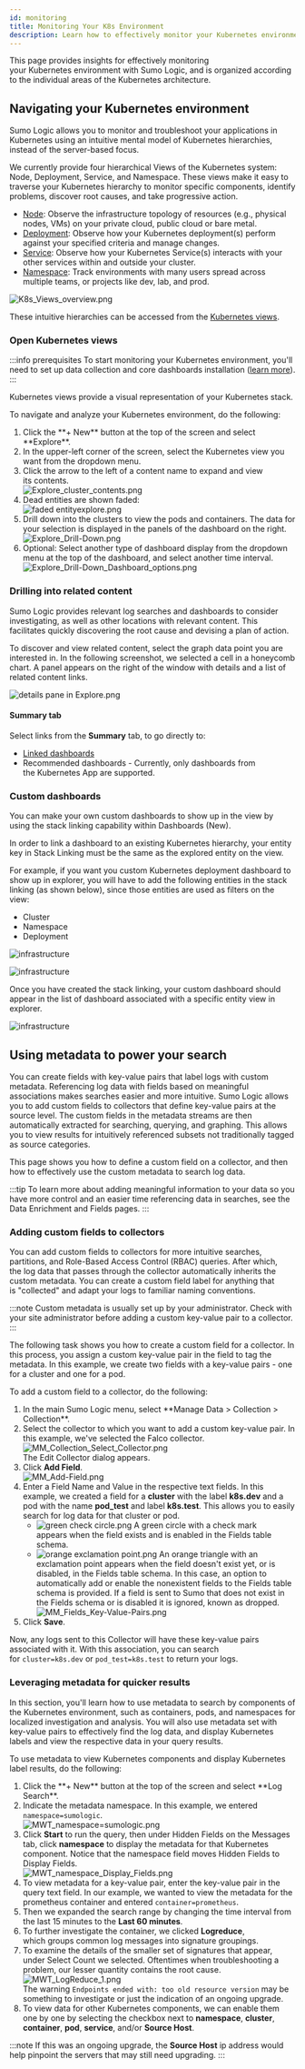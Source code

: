 ```yaml
---
id: monitoring
title: Monitoring Your K8s Environment
description: Learn how to effectively monitor your Kubernetes environment according to the individual areas of the Kubernetes architecture.
---
```


This page provides insights for effectively monitoring your Kubernetes environment with Sumo Logic, and is organized according to the individual areas of the Kubernetes architecture.

## Navigating your Kubernetes environment

Sumo Logic allows you to monitor and troubleshoot your applications in Kubernetes using an intuitive mental model of Kubernetes hierarchies, instead of the server-based focus.

We currently provide four hierarchical Views of the Kubernetes system: Node, Deployment, Service, and Namespace. These views make it easy to traverse your Kubernetes hierarchy to monitor specific components, identify problems, discover root causes, and take progressive action.

* [Node](https://kubernetes.io/docs/concepts/architecture/nodes/): Observe the infrastructure topology of resources (e.g., physical nodes, VMs) on your private cloud, public cloud or bare metal.
* [Deployment](https://kubernetes.io/docs/concepts/workloads/controllers/deployment/): Observe how your Kubernetes deployment(s) perform against your specified criteria and manage changes.
* [Service](https://kubernetes.io/docs/concepts/services-networking/service/): Observe how your Kubernetes Service(s) interacts with your other services within and outside your cluster.
* [Namespace](https://kubernetes.io/docs/concepts/overview/working-with-objects/namespaces): Track environments with many users spread across multiple teams, or projects like dev, lab, and prod.

![K8s_Views_overview.png](/img/kubernetes/K8s_Views_overview.png)

These intuitive hierarchies can be accessed from the [Kubernetes views](/docs/dashboards/explore-view/#kubernetes-views).


### Open Kubernetes views

:::info prerequisites
To start monitoring your Kubernetes environment, you'll need to set up data collection and core dashboards installation ([learn more](/docs/observability/kubernetes/quickstart)).
:::

Kubernetes views provide a visual representation of your Kubernetes stack.

To navigate and analyze your Kubernetes environment, do the following:

1. <!--Kanso [**Classic UI**](/docs/get-started/sumo-logic-ui/). Kanso-->  Click the **+ New** button at the top of the screen and select **Explore**. <!--Kanso <br/>[**New UI**](/docs/get-started/sumo-logic-ui). In the main Sumo Logic menu, select **Observability**, and then under **Infrastructure Monitoring**, select **Kubernetes**. You can also click the **Go To...** menu at the top of the screen and select **Kubernetes**.  Kanso-->
1. In the upper-left corner of the screen, select the Kubernetes view you want from the dropdown menu.
1. Click the arrow to the left of a content name to expand and view its contents.<br/> ![Explore_cluster_contents.png](/img/kubernetes/Explore_cluster_contents.png)
1. Dead entities are shown faded:<br/> ![faded entityexplore.png](/img/kubernetes/faded-entity-explore.png)
1. Drill down into the clusters to view the pods and containers. The data for your selection is displayed in the panels of the dashboard on the right.<br/> ![Explore_Drill-Down.png](/img/kubernetes/Explore_Drill-Down.png)
1. Optional: Select another type of dashboard display from the dropdown menu at the top of the dashboard, and select another time interval.<br/>![Explore_Drill-Down_Dashboard_options.png](/img/kubernetes/Explore_Drill-Down_Dashboard_options.png)

<!--
    The navigation panel appears on the left with a collapsed view of your Kubernetes stack.

    ![Explore_Collapsed_view.png](/img/kubernetes/Explore_Collapsed_view.png)

    * If this is your first time using the view, the window at the right will be empty.
    * If you have already installed a Sumo Logic App for Kubernetes, a dashboard displaying data for the selected deployment appears on the right. For instructions on installing the Sumo Logic Kubernetes App, see the [Kubernetes Solution help pages](collection-setup.md). 

1. Now you can navigate your Kubernetes environment and analyze the landscape.

### Analyzing the Kubernetes landscape 

The views allow you to quickly navigate through your Kubernetes environment and assess the landscape of the hierarchy. The navigation panel on the left shows a list of all your clusters with the namespaces, containers, and pods nested underneath each cluster.

-->

### Drilling into related content 

Sumo Logic provides relevant log searches and dashboards to consider investigating, as well as other locations with relevant content. This facilitates quickly discovering the root cause and devising a plan of action.

To discover and view related content, select the graph data point you are interested in. In the following screenshot, we selected a cell in a honeycomb chart. A panel appears on the right of the window with details and a list of related content links.

![details pane in Explore.png](/img/kubernetes/details-pane-Explore.png)

#### Summary tab

Select links from the **Summary** tab, to go directly to:

* [Linked dashboards](/docs/dashboards/panels/modify-chart#link-dashboards)
* Recommended dashboards - Currently, only dashboards from the Kubernetes App are supported.

### Custom dashboards

You can make your own custom dashboards to show up in the view by using the stack linking capability within Dashboards (New).

In order to link a dashboard to an existing Kubernetes hierarchy, your entity key in Stack Linking must be the same as the explored entity on the view.

For example, if you want you custom Kubernetes deployment dashboard to show up in explorer, you will have to add the following entities in the stack linking (as shown below), since those entities are used as filters on the view:

* Cluster
* Namespace
* Deployment


![infrastructure](/img/kubernetes/deploy1.png)

![infrastructure](/img/kubernetes/deploy2.png)

Once you have created the stack linking, your custom dashboard should appear in the list of dashboard associated with a specific entity view in explorer.

![infrastructure](/img/kubernetes/deploy3.png)

<!--
## Explore a Visual Kubernetes Hierarchy

**Explore** is an intuitive navigational framework that provides a visual map of the hierarchy of your Kubernetes environment. It allows you to traverse the hierarchy and filter the display to focus on deployments, nodes, services, or namespaces. Explore accomplishes this by translating metadata fields into an easy to understand mental model so you can quickly check system states at various levels and proactively troubleshoot issues. 

![K8s_Views_overview.png](/img/kubernetes/K8s_Views_overview.png)

Health and performance data appears in the dashboard on the right for the view you are investigating: node, deployment, service, or namespace. The Sumo Logic Dashboard framework is unique in its ability to show logs and metrics in a seamless integration with the same dashboard.

In the following example, we chose the Kubernetes Node View and selected the k8s-freno-2 cluster. We then selected the Kubernetes - Cluster Overview dashboard, for a high-level view of the health and performance of the cluster.

![K8s_Dashboard_overview.png](/img/kubernetes/K8s_Dashboard_overview.png)


## Kubernetes logs and metrics

Sumo Logic utilizes the following Open Source applications to provide insights into logs and metrics in your Kubernetes environment:

* **FluentD**, an Open Source collector, is used to collect logs from the Kubernetes cluster, then forwards them to Sumo Logic. This includes cluster and container orchestration logs, as well as logs generated by apps on your pods.
* **Prometheus**, an Open Source monitoring tool, is used to collect metrics that provide data on the cluster, node, and pod level.

### Metrics rich monitoring

Sumo Logic provides scraper utility that collects Prometheus formatted metrics from exporters. The metrics are then enriched with metadata and sent to Sumo Logic via HTTP. Sumo Logic Kubernetes apps show Prometheus format metrics in graphic display dashboards for intuitive analysis.

### How Kubernetes exposes metrics

* Exporters expose metrics on a particular port and endpoint.
* Node exporter can be run to expose node metrics, such as CPU and memory utilization which can be used to monitor the health of your nodes.
* Kube State add-on exposes cluster level state information.

![Intro_Prometheus_Metrics.png](/img/kubernetes/Intro_Prometheus_Metrics.png)

-->

## Using metadata to power your search

You can create fields with key-value pairs that label logs with custom metadata. Referencing log data with fields based on meaningful associations makes searches easier and more intuitive. Sumo Logic allows you to add custom fields to collectors that define key-value pairs at the source level. The custom fields in the metadata streams are then automatically extracted for searching, querying, and graphing. This allows you to view results for intuitively referenced subsets not traditionally tagged as source categories. 

This page shows you how to define a custom field on a collector, and then how to effectively use the custom metadata to search log data.

:::tip
To learn more about adding meaningful information to your data so you have more control and an easier time referencing data in searches, see the Data Enrichment and Fields pages.
:::

### Adding custom fields to collectors

You can add custom fields to collectors for more intuitive searches, partitions, and Role-Based Access Control (RBAC) queries. After which, the log data that passes through the collector automatically inherits the custom metadata. You can create a custom field label for anything that is "collected" and adapt your logs to familiar naming conventions. 

:::note
Custom metadata is usually set up by your administrator. Check with your site administrator before adding a custom key-value pair to a collector.
:::

The following task shows you how to create a custom field for a collector. In this process, you assign a custom key-value pair in the field to tag the metadata. In this example, we create two fields with a key-value pairs - one for a cluster and one for a pod. 

To add a custom field to a collector, do the following:

1. <!--Kanso [**Classic UI**](/docs/get-started/sumo-logic-ui/). Kanso-->  In the main Sumo Logic menu, select **Manage Data > Collection > Collection**. <!--Kanso <br/>[**New UI**](/docs/get-started/sumo-logic-ui). In the top menu select **Configuration**, and then under **Data Collection** select **Collection**. You can also click the **Go To...** menu at the top of the screen and select **Collection**.  Kanso-->
1. Select the collector to which you want to add a custom key-value pair. In this example, we've selected the Falco collector.<br/> ![MM_Collection_Select_Collector.png](/img/kubernetes/MM_Collection_Select_Collector.png)<br/>
    The Edit Collector dialog appears.
1. Click **Add Field**.<br/>  ![MM_Add-Field.png](/img/kubernetes/MM_Add-Field.png)
1. Enter a Field Name and Value in the respective text fields. In this example, we created a field for a **cluster** with the label **k8s.dev** and a pod with the name **pod_test** and label **k8s.test**. This allows you to easily search for log data for that cluster or pod.
    * ![green check circle.png](/img/reuse/green-check-circle.png) A green circle with a check mark appears when the field exists and is enabled in the Fields table schema.
    * ![orange exclamation point.png](/img/reuse/orange-exclamation-point.png) An orange triangle with an exclamation point appears when the field doesn't exist yet, or is disabled, in the Fields table schema. In this case, an option to automatically add or enable the nonexistent fields to the Fields table schema is provided. If a field is sent to Sumo that does not exist in the Fields schema or is disabled it is ignored, known as dropped.<br/>  ![MM_Fields_Key-Value-Pairs.png](/img/kubernetes/MM_Fields_Key-Value-Pairs.png)
1. Click **Save**.

Now, any logs sent to this Collector will have these key-value pairs associated with it. With this association, you can search for `cluster=k8s.dev` or `pod_test=k8s.test` to return your logs.

### Leveraging metadata for quicker results

In this section, you'll learn how to use metadata to search by components of the Kubernetes environment, such as containers, pods, and namespaces for localized investigation and analysis. You will also use metadata set with key-value pairs to effectively find the log data, and display Kubernetes labels and view the respective data in your query results.

To use metadata to view Kubernetes components and display Kubernetes label results, do the following:

1. <!--Kanso [**Classic UI**](/docs/get-started/sumo-logic-ui/). Kanso-->  Click the **+ New** button at the top of the screen and select **Log Search**. <!--Kanso <br/>[**New UI**](/docs/get-started/sumo-logic-ui). In the main Sumo Logic menu, select **Logs > Log Search**. You can also click the **Go To...** menu at the top of the screen and select **Log Search**.  Kanso-->
1. Indicate the metadata namespace. In this example, we entered `namespace=sumologic`.<br/>  ![MWT_namespace=sumologic.png](/img/kubernetes/MWT_namespace.png)
1. Click **Start** to run the query, then under Hidden Fields on the Messages tab, click **namespace** to display the metadata for that Kubernetes component. Notice that the namespace field moves Hidden Fields to Display Fields.<br/>  ![MWT_namespace_Display_Fields.png](/img/kubernetes/MWT_namespace_Display_Fields.png)
1. To view metadata for a key-value pair, enter the key-value pair in the query text field. In our example, we wanted to view the metadata for the prometheus container and entered `container=prometheus`.
1. Then we expanded the search range by changing the time interval from the last 15 minutes to the **Last 60 minutes**.
1. To further investigate the container, we clicked **Logreduce**, which groups common log messages into signature groupings. 
1. To examine the details of the smaller set of signatures that appear, under Select Count we selected. Oftentimes when troubleshooting a problem, our lesser quantity contains the root cause.<br/>  ![MWT_LogReduce_1.png](/img/kubernetes/MWT_LogReduce_1.png)<br/>
    The warning `Endpoints ended with: too old resource version` may be something to investigate or just the indication of an ongoing upgrade.
1. To view data for other Kubernetes components, we can enable them one by one by selecting the checkbox next to **namespace**, **cluster**, **container**, **pod**, **service**, and/or **Source Host**.

:::note
If this was an ongoing upgrade, the **Source Host** ip address would help pinpoint the servers that may still need upgrading.
:::

<!--
### How Metadata Works

Metadata allows you to view your data in an intuitive mental model, as a visual representation of your Kubernetes environment within Sumo Logic. Explore uses metadata to unify metric and log streams with a centralized agent. The centralized agent has the ability to access multiple data streams across the platform with a common language comprised of metadata objects. Log and metric data are then displayed seamlessly in panels on the same dashboards.

The following image illustrates the Explore intuitive "mental model" concept. The side-by-side views show a traditional infrastructure-centric model for visualizing service events on the left, and the Explore intuitive mental model for visualizing the data for the same service events on the right.

![Infrastructure vs service.png](/img/kubernetes/infrastructure-vs-service.png)


-->
